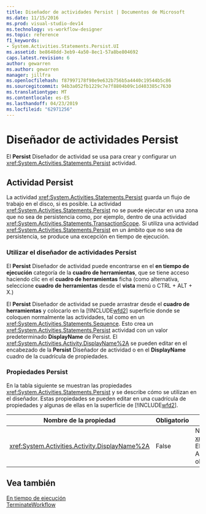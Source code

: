 ```yaml
---
title: Diseñador de actividades Persist | Documentos de Microsoft
ms.date: 11/15/2016
ms.prod: visual-studio-dev14
ms.technology: vs-workflow-designer
ms.topic: reference
f1_keywords:
- System.Activities.Statements.Persist.UI
ms.assetid: be8648dd-3eb9-4a50-8ec1-57a8be804692
caps.latest.revision: 6
author: gewarren
ms.author: gewarren
manager: jillfra
ms.openlocfilehash: f87997178f98e9e632b756b5a4440c19544b5c86
ms.sourcegitcommit: 94b3a052fb1229c7e7f8804b09c1d403385c7630
ms.translationtype: MT
ms.contentlocale: es-ES
ms.lasthandoff: 04/23/2019
ms.locfileid: "62971256"
---
```

# <a name="persist-activity-designer"></a>Diseñador de actividades Persist
El **Persist** Diseñador de actividad se usa para crear y configurar un <xref:System.Activities.Statements.Persist> actividad.  
  
## <a name="the-persist-activity"></a>Actividad Persist  
 La actividad <xref:System.Activities.Statements.Persist> guarda un flujo de trabajo en el disco, si es posible. La actividad <xref:System.Activities.Statements.Persist> no se puede ejecutar en una zona que no sea de persistencia como, por ejemplo, dentro de una actividad <xref:System.Activities.Statements.TransactionScope>. Si utiliza una actividad <xref:System.Activities.Statements.Persist> en un ámbito que no sea de persistencia, se produce una excepción en tiempo de ejecución.  
  
### <a name="using-the-persist-activity-designer"></a>Utilizar el diseñador de actividades Persist  
 El **Persist** Diseñador de actividad puede encontrarse en el **en tiempo de ejecución** categoría de la **cuadro de herramientas**, que se tiene acceso haciendo clic en el **cuadro de herramientas** ficha (como alternativa, seleccione **cuadro de herramientas** desde el **vista** menú o CTRL + ALT + X.)  
  
 El **Persist** Diseñador de actividad se puede arrastrar desde el **cuadro de herramientas** y colocarlo en la [!INCLUDE[wfd2](../includes/wfd2-md.md)] superficie donde se coloquen normalmente las actividades, tal como en un <xref:System.Activities.Statements.Sequence>. Esto crea un <xref:System.Activities.Statements.Persist> actividad con un valor predeterminado **DisplayName** de Persist. El <xref:System.Activities.Activity.DisplayName%2A> se pueden editar en el encabezado de la **Persist** Diseñador de actividad o en el **DisplayName** cuadro de la cuadrícula de propiedades.  
  
### <a name="the-persist-properties"></a>Propiedades Persist  
 En la tabla siguiente se muestran las propiedades <xref:System.Activities.Statements.Persist> y se describe cómo se utilizan en el diseñador. Estas propiedades se pueden editar en una cuadrícula de propiedades y algunas de ellas en la superficie de [!INCLUDE[wfd2](../includes/wfd2-md.md)].  
  
|Nombre de la propiedad|Obligatorio|Uso|  
|-------------------|--------------|-----------|  
|<xref:System.Activities.Activity.DisplayName%2A>|False|Nombre descriptivo de la actividad <xref:System.Activities.Statements.Persist>. El valor predeterminado es Persist. Aunque el nombre para mostrar no es obligatorio, se recomienda utilizarlo.|  
  
## <a name="see-also"></a>Vea también  
 [En tiempo de ejecución](../workflow-designer/runtime-activity-designers.md)   
 [TerminateWorkflow](../workflow-designer/terminateworkflow-activity-designer.md)